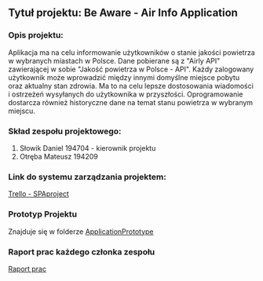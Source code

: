 ## Tytuł projektu: Be Aware - Air Info Application

### Opis projektu:
  Aplikacja ma na celu informowanie użytkowników o stanie jakości powietrza w wybranych miastach w Polsce. Dane pobierane są z "Airly API" zawierającej w sobie "Jakość powietrza w Polsce - API". Każdy zalogowany użytkownik może wprowadzić między innymi domyślne miejsce pobytu oraz aktualny stan zdrowia. Ma to na celu lepsze dostosowania wiadomości i ostrzeżeń wysyłanych do użytkownika w przyszłości. Oprogramowanie dostarcza również historyczne dane na temat stanu powietrza w wybranym miejscu.

### Skład zespołu projektowego:

1. Słowik Daniel 194704 - kierownik projektu
2. Otręba Mateusz 194209

### Link do systemu zarządzania projektem:
[Trello - SPAproject](https://trello.com/b/fFfcexlA/beawareairinfoapplication)

### Prototyp Projektu
  Znajduje się w folderze [ApplicationPrototype](https://github.com/kkasztann/BeAwareAirInfoApplication/tree/master/ApplicationPrototype)
  
### Raport prac każdego członka zespołu
  [Raport prac](https://docs.google.com/spreadsheets/d/1q2fU5GP4lZvmuYyWWzbNR2TBnqlo3yuleFN-M0qmZdQ/edit?usp=sharing)
